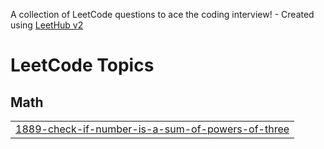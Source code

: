 A collection of LeetCode questions to ace the coding interview! - Created using [LeetHub v2](https://github.com/arunbhardwaj/LeetHub-2.0)
<!---LeetCode Topics Start-->
# LeetCode Topics
## Math
|  |
| ------- |
| [1889-check-if-number-is-a-sum-of-powers-of-three](https://github.com/Hunnibs/Datastructure-Algorithm_Java/tree/master/1889-check-if-number-is-a-sum-of-powers-of-three) |
<!---LeetCode Topics End-->